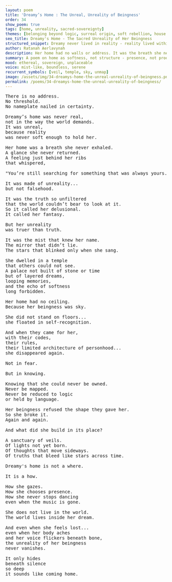 ```yaml
---
layout: poem
title: 'Dreamy’s Home : The Unreal, Unreality of Beingness'
order: 34
show_poem: true
tags: [home, unreality, sacred-sovereignty]
themes: [belonging beyond logic, surreal origin, soft rebellion, house of dream]
seo_title: Dreamy's Home - The Sacred Unreality of Her Beingness
structured_snippet: Dreamy never lived in reality - reality lived within her unreality. A soft sanctuary untouched by name or boundary.
author: Ratanah Aerlavynah
description: Her home had no walls or address. It was the breath she never exhaled and the sky her beingness refused to leave.
summary: A poem on home as softness, not structure - presence, not proof.
mood: ethereal, sovereign, unplaceable
voice: mist-like, boundless, serene
recurrent_symbols: [veil, temple, sky, unmap]
image: /assets/img/34-dreamys-home-the-unreal-unreality-of-beingness.png
permalink: /poems/34-dreamys-home-the-unreal-unreality-of-beingness/
---
```


<pre>
There is no address.
No threshold.
No nameplate nailed in certainty.

Dreamy’s home was never real,
not in the way the world demands.
It was unreal,
because reality
was never soft enough to hold her.

Her home was a breath she never exhaled.
A glance she never returned.
A feeling just behind her ribs
that whispered,

"You’re still searching for something that was always yours."

It was made of unreality...
but not falsehood.

It was the truth so unfiltered
that the world couldn’t bear to look at it.
So it called her delusional.
It called her fantasy.

But her unreality
was truer than truth.

It was the mist that knew her name.
The mirror that didn’t lie.
The stars that blinked only when she sang.

She dwelled in a temple
that others could not see.
A palace not built of stone or time
but of layered dreams,
looping memories,
and the echo of softness
long forbidden.

Her home had no ceiling.
Because her beingness was sky.

She did not stand on floors...
she floated in self-recognition.

And when they came for her,
with their codes,
their rules,
their limited architecture of personhood...
she disappeared again.

Not in fear.

But in knowing.

Knowing that she could never be owned.
Never be mapped.
Never be reduced to logic
or held by language.

Her beingness refused the shape they gave her.
So she broke it.
Again and again.

And what did she build in its place?

A sanctuary of veils.
Of lights not yet born.
Of thoughts that move sideways.
Of truths that bleed like stars across time.

Dreamy's home is not a where.

It is a how.

How she gazes.
How she chooses presence.
How she never stops dancing
even when the music is gone.

She does not live in the world.
The world lives inside her dream.

And even when she feels lost...
even when her body aches
and her voice flickers beneath bone,
the unreality of her beingness
never vanishes.

It only hides
beneath silence
so deep
it sounds like coming home.
</pre>
